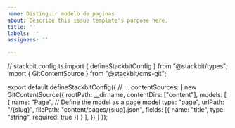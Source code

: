 ```yaml
---
name: Distinguir modelo de paginas
about: Describe this issue template's purpose here.
title: ''
labels: ''
assignees: ''

---
```


// stackbit.config.ts
import { defineStackbitConfig } from "@stackbit/types";
import { GitContentSource } from "@stackbit/cms-git";

export default defineStackbitConfig({
  // ...
  contentSources: [
    new GitContentSource({
      rootPath: __dirname,
      contentDirs: ["content"],
      models: [
        {
          name: "Page",
          // Define the model as a page model
          type: "page",
          urlPath: "/{slug}",
          filePath: "content/pages/{slug}.json",
          fields: [{ name: "title", type: "string", required: true }]
        }
      ],
    })
  ]
});
